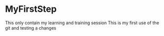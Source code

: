 # MyFirstStep
This only contain my learning and training session
This is my first use of the git and testing a changes
